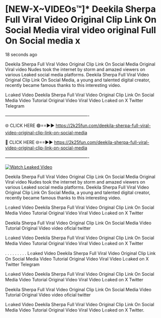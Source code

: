 # [NEW-X~VIDEOs™]* Deekila Sherpa Full Viral Video Original Clip Link On Social Media viral video original Full On Social media x

18 seconds ago

Deekila Sherpa Full Viral Video Original Clip Link On Social Media Original Viral video Nudes took the internet by storm and amazed viewers on various Leaked social media platforms. Deekila Sherpa Full Viral Video Original Clip Link On Social Media, a young and talented digital creator, recently became famous thanks to this interesting video.

L𝚎aked Video Deekila Sherpa Full Viral Video Original Clip Link On Social Media Video Tutorial Original Video Viral Video L𝚎aked on X Twitter Telegram

———————————————————-

🌐 CLICK HERE 🟢==►► https://2k25fun.com/deekila-sherpa-full-viral-video-original-clip-link-on-social-media

🔴 CLICK HERE 🌐==►► https://2k25fun.com/deekila-sherpa-full-viral-video-original-clip-link-on-social-media

———————————————————-

[![Watch Leaked Video](https://miro.medium.com/v2/resize:fit:828/format:webp/1*cilzJN44JGOrTw9NJCrNHA.gif "Watch Leaked Video")](https://2k25fun.com/deekila-sherpa-full-viral-video-original-clip-link-on-social-media)

Deekila Sherpa Full Viral Video Original Clip Link On Social Media Original Viral video Nudes took the internet by storm and amazed viewers on various Leaked social media platforms. Deekila Sherpa Full Viral Video Original Clip Link On Social Media, a young and talented digital creator, recently became famous thanks to this interesting video.

L𝚎aked Video Deekila Sherpa Full Viral Video Original Clip Link On Social Media Video Tutorial Original Video Viral Video L𝚎aked on X Twitter

Deekila Sherpa Full Viral Video Original Clip Link On Social Media Video Tutorial Original Video video oficial twitter

L𝚎aked Video Deekila Sherpa Full Viral Video Original Clip Link On Social Media Video Tutorial Original Video Viral Video L𝚎aked on X Twitter

. . . . . . . . . L𝚎aked Video Deekila Sherpa Full Viral Video Original Clip Link On Social Media Video Tutorial Original Video Viral Video L𝚎aked on X Twitter Telegram

L𝚎aked Video Deekila Sherpa Full Viral Video Original Clip Link On Social Media Video Tutorial Original Video Viral Video L𝚎aked on X Twitter

Deekila Sherpa Full Viral Video Original Clip Link On Social Media Video Tutorial Original Video video oficial twitter

L𝚎aked Video Deekila Sherpa Full Viral Video Original Clip Link On Social Media Video Tutorial Original Video Viral Video L𝚎aked on X Twitter.